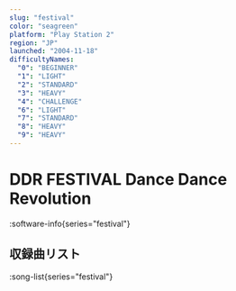 ```yaml
---
slug: "festival"
color: "seagreen"
platform: "Play Station 2"
region: "JP"
launched: "2004-11-18"
difficultyNames:
  "0": "BEGINNER"
  "1": "LIGHT"
  "2": "STANDARD"
  "3": "HEAVY"
  "4": "CHALLENGE"
  "6": "LIGHT"
  "7": "STANDARD"
  "8": "HEAVY"
  "9": "HEAVY"
---
```


# DDR FESTIVAL Dance Dance Revolution

:software-info{series="festival"}

## 収録曲リスト

:song-list{series="festival"}
